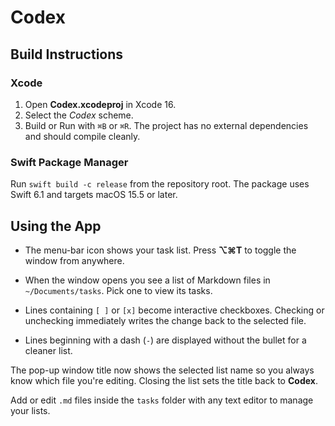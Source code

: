 # Codex

## Build Instructions
### Xcode
1. Open **Codex.xcodeproj** in Xcode 16.
2. Select the *Codex* scheme.
3. Build or Run with `⌘B` or `⌘R`. The project has no external dependencies and should compile cleanly.

### Swift Package Manager
Run `swift build -c release` from the repository root. The package uses Swift 6.1 and targets macOS 15.5 or later.

## Using the App
 - The menu-bar icon shows your task list. Press **⌥⌘T** to toggle the window from anywhere.
 - When the window opens you see a list of Markdown files in `~/Documents/tasks`. Pick one to view its tasks.
 - Lines containing `[ ]` or `[x]` become interactive checkboxes. Checking or unchecking immediately writes the change back to the selected file.

 - Lines beginning with a dash (`-`) are displayed without the bullet for a cleaner list.

The pop-up window title now shows the selected list name so you always know which file you're editing. Closing the list sets the title back to **Codex**.

Add or edit `.md` files inside the `tasks` folder with any text editor to manage your lists.

